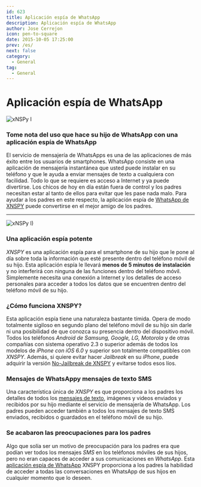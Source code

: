 ```yaml
---
id: 623
title: Aplicación espía de WhatsApp
description: Aplicación espía de WhatsApp
author: Jose Cerrejon
icon: pen-to-square
date: 2015-10-05 17:25:00
prev: /es/
next: false
category:
  - General
tag:
  - General
---
```


# Aplicación espía de WhatsApp

![xNSPy I](/images/2015/10/10.png)

### Tome nota del uso que hace su hijo de WhatsApp con una aplicación espía de WhatsApp

El servicio de mensajería de WhatsApps es una de las aplicaciones de más éxito entre los usuarios de smartphones. WhatsApp consiste en una aplicación de mensajería instantánea que usted puede instalar en su teléfono y que le ayuda a enviar mensajes de texto a cualquiera con facilidad. Todo lo que se requiere es acceso a Internet y ya puede divertirse. Los chicos de hoy en día están fuera de control y los padres necesitan estar al tanto de ellos para evitar que les pase nada malo. Para ayudar a los padres en este respecto, la aplicación espía de [WhatsApp de XNSPY](http://xnspy.com/es/features/whats-app.html) puede convertirse en el mejor amigo de los padres.

- - -
![xNSPy I)](/images/2015/10/09.png)

### Una aplicación espía potente

*XNSPY* es una aplicación espía para el smartphone de su hijo que le pone al día sobre toda la información que esté presente dentro del teléfono móvil de su hijo. Esta aplicación espía le llevará **menos de 5 minutos de instalación** y no interferirá con ninguna de las funciones dentro del teléfono móvil. Simplemente necesita una conexión a Internet y los detalles de acceso personales para acceder a todos los datos que se encuentren dentro del teléfono móvil de su hijo. 

### ¿Cómo funciona XNSPY?

Esta aplicación espía tiene una naturaleza bastante tímida. Opera de modo totalmente sigiloso en segundo plano del teléfono móvil de su hijo sin darle ni una posibilidad de que conozca su presencia dentro del dispositivo móvil. Todos los teléfonos *Android de Samsung, Google, LG, Motorola* y de otras compañías con sistema operativo 2.3 o superior además de todos los modelos de *iPhone con iOS 6.0* y superior son totalmente compatibles con *XNSPY*. Además, si quiere evitar hacer *Jailbreak* en su *iPhone*, puede adquirir la versión [No-Jailbreak de XNSPY](http://xnspy.com/es/iphone-spy.html#icloud_feature) y evitarse todos esos líos.

### Mensajes de WhatsAppy mensajes de texto SMS

Una característica única de *XNSPY* es que proporciona a los padres los detalles de todos los [mensajes de texto](http://xnspy.com/es/features/sms.html), imágenes y videos enviados y recibidos por su hijo mediante el servicio de mensajería de WhatsApp. Los padres pueden acceder también a todos los mensajes de texto SMS enviados, recibidos o guardados en el teléfono móvil de su hijo. 

### Se acabaron las preocupaciones para los padres

Algo que solía ser un motivo de preocupación para los padres era que podían ver todos los mensajes *SMS* en los teléfonos móviles de sus hijos, pero no eran capaces de acceder a sus comunicaciones en *WhatsApp*. Esta [aplicación espía de WhatsApp](http://xnspy.com/es/features/whats-app.html) XNSPY proporciona a los padres la habilidad de acceder a todas las conversaciones en WhatsApp de sus hijos en cualquier momento que lo deseen. 